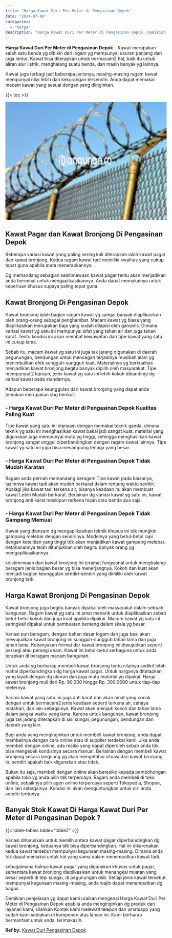 ```yaml
---
title: "Harga Kawat Duri Per Meter di Pengasinan Depok"
date: "2024-07-09"
categories: 
  - "harga"
description: "Harga Kawat Duri Per Meter di Pengasinan Depok. Demikian penjelasan yg dapat kami uraikan mengenai Harga Kawat Duri Per Meter di Pengasinan Depok apabila and..."
---
```


**Harga Kawat Duri Per Meter di Pengasinan Depok** – Kawat merupakan salah satu benda yg dibikin dari logam yg mempunyai ukuran panjang dan juga lentur. Kawat bisa diterapkan untuk bermacam2 hal, baik itu untuk aliran alur listrik, menghalang suatu benda, dan masih banyak yg lainnya.

Kawat juga terbagi jadi beberapa jenisnya, masing-masing ragam kawat mempunyai nilai lebih dan kekurangan tersendiri. Anda dapat memakai macam kawat yang sesuai dengan yang diinginkan.

{{< toc >}}

![Harga Kawat Duri Per Meter di Pengasinan Depok](/images/jual-kawat-murah45.png)

## Kawat Pagar dan Kawat Bronjong Di Pengasinan Depok

Beberapa variasi kawat yang paling sering kali diterapkan ialah kawat pagar dan kawat bronjong. Kedua ragam kawat tadi memiliki kwalitas yang cukup tepat guna apabila anda menerapkannya.

Dg memandang sebagian keistimewaan kawat pagar tentu akan menjadikan anda berminat untuk mengaplikasikannya. Anda dapat memakainya untuk keperluan khusus supaya paling tepat guna.

## Kawat Bronjong Di Pengasinan Depok

Kawat bronjong ialah bagian ragam kawat yg sangat banyak diaplikasikan oleh orang-orang sebagai penghambat. Macam kawat yg biasa yang diaplikasikan merupakan baja yang sudah dilapisi oleh galvanis. Dimana variasi kawat yg satu ini mempunyai sifat yang tahan air dan juga tahan karat. Tentu kondisi ini akan membat kewawetan dari tipe kawat yang satu ini cukup lama.

Sebab itu, macam kawat yg satu ini juga tak jarang digunakan di daerah pegunungan, bendungan untuk mencegah terjadinya musibah alam yg menimbulkan efek sungguh-sungguh kuat. Materialnya yg berkualitas menjadikan kawat bronjong begitu banyak dipilih oleh masyarakat. Tipe mempunyai 2 lapisan, jenis kawat yg satu ini lebih kokoh dibandingi dg variasi kawat pada standarnya.

Adapun beberapa keunggulan dari kawat bronjong yang dapat anda temukan merupakan sbg berikut:

### \- Harga Kawat Duri Per Meter di Pengasinan Depok Kualitas Paling Kuat

Tipe kawat yang satu ini dianyam dengan memakai teknik ganda, dimana teknik yg satu ini menghasilkan kawat bakal jadi sangat kuat. material yang digunakan juga mempunyai mutu yg tinggi, sehingga menghasilkan kawat bronjong sangat unggul diperbandingkan dengan ragam kawat lainnya. Tipe kawat yg satu ini juga bisa menampung tenaga yang besar.

### \- Harga Kawat Duri Per Meter di Pengasinan Depok Tidak Mudah Karatan

Ragam anda pernah memandang beragam Tipe kawat pada biasanya, lazimnya kawat tadi akan mudah berkarat dalam rentang waktu sedikit. Apalagi jika kawat tadi terkena air, bisanya keadaan itu akan membuat kawat Lebih Mudah berkarat. Berlainan dg variasi kawat yg satu ini, kawat bronjong anti karat meskipun terkena hujan atau benda apa saja.

### \- Harga Kawat Duri Per Meter di Pengasinan Depok Tidak Gampang Memuai

Kawat yang dianyam dg mengaplikasikan teknik khusus ini tdk mungkin gampang melebar dengan sendirinya. Modelnya yang betul-betul rapi dengan ketelitian yang tinggi tdk akan menjadikan kawat gampang melebar. Ketahanannya telah ditunjukkan oleh begitu banyak orang yg mengaplikasikannya.

keistimewaan dari kawat bronjong ini teramat fungsional untuk menghalangi beragam jenis bagian besar yg bisa menerjangnya. Kokoh dan kuat akan menjadi bagian keunggulan sendiri-sendiri yang dimiliki oleh kawat bronjong tadi.

## Harga Kawat Bronjong Di Pengasinan Depok

Kawat bronjong juga begitu banyak dipakai oleh masyarakat dalam sebuah bangunan. Ragam kawat yg satu ini amat menarik untuk diaplikasikan sebab betul-betul kokoh dan juga kuat apabila dipakai. Macam kawat yg satu ini seringkali dipakai untuk pembuatan benteng dalam skala yg besar.

Variasi pun beragam, dengan bahan dasar logam dan juga besi akan mewujudkan kawat bronjong ini sungguh-sungguh tahan lama dan juga tahan lama. Kebanyakan format dar kawat bronjong ini diwujudkan seperti persegi atau persegi enam. Kawat ini betul-betul serbaguna untuk anda terapkan di beragam macam bangunan.

Untuk anda yg berharap membeli kawat bronjong tentu nilainya sedikit lebih mahal diperbandingkan dg harga kawat pagar. Untuk harganya ditetapkan yang layak dengan dg ukuran dan juga mutu material yg dipakai. Harga kawat bronjong muli dari Rp. 90.000 hingga Rp. 300.0000 untuk tiap-tiap meternya.

Variasi kawat yang satu ini juga anti karat dan akan amat yang cocok dengan untuk bermacam2 jenis keadaan seperti terkena air, cahaya matahari, dan lain sebagainya. Kawat akan menjadi kokoh dan tahan lama dalam jangka waktu yang lama. Karena untuk bangunan, kawat bronjong juga tak jarang diterapkan di sisi sungai, pegunungan, bendungan dan daerah yang lain.

Bagi anda yang menginginkan untuk membeli kawat bronjong, anda dapat membelinya dengan cara online atau di supplier terdekat kami. Jika anda membeli dengan online, ada resiko yang dapat diperoleh sebab anda tdk bisa mengecek kondisinya secara manual. Berlainan dengan membeli kawat bronjong secara langsung yg akan mengetahui situasi dari kawat bronjong itu sendiri apakah baik digunakan atau tidak.

Bukan itu saja, membeli dengan online akan beresiko kepada pembohongan apabila toko yg anda pilih tdk terpercaya. Ragam anda membeli di toko online, sebaiknya pilih agen online terpercaya seperti Tokopedia, Shopee, dan lain sebagainya. Kondisi ini akan menguntungkan untuk diri anda sendiri tentunya.

## Banyak Stok Kawat Di Harga Kawat Duri Per Meter di Pengasinan Depok ?

{{< table-tables table="table2" >}}

Variasi diharuskan untuk memlih antara kawat pagar diperbandingkan dg kawat bronjong, keduanya tdk bisa diperbandingkan. Hal ini dikarenakan kedua kawat tersebut mempunyai kegunaan masing-masing. Dimana anda tdk dapat memakai untuk hal yang sama dalam menempatkan kawat tadi.

sebagaimana halnya kawat pagar yang digunakan khusus untuk pagar, sementara kawat bronjong diaplikasikan untuk menangkal muatan yang besar seperti di tepi sungai, di pegunungan dsb. Setiap jenis kawat tersebut mempunyai kegunaan masing-masing, anda wajib dapat menempatkan dg bagus.

Demikian penjelasan yg dapat kami uraikan mengenai Harga Kawat Duri Per Meter di Pengasinan Depok apabila anda menginginkan dg produk dan layanan kami, silahkan Kontak kami melewati telepon dan whatsapp yang sudah kami sediakan di komponen atas laman ini. Kami berharap bermanfaat untuk anda, terimakasih.

**Ref by:** [Kawat Duri Pengasinan Depok](https://id.wikipedia.org/wiki/Kawat)

